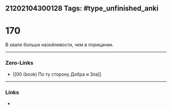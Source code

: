 21202104300128
Tags: #type_unfinished_anki 
---
# 170

В хвале больше назойливости, чем в порицании.

---
### Zero-Links
- [[00 (book) По ту сторону Добра и Зла]]
---
### Links
-
